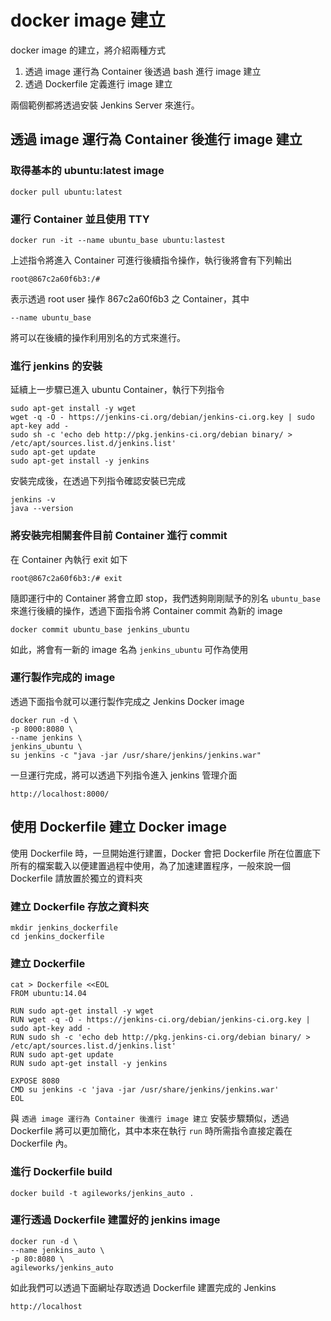 docker image 建立
=================

docker image 的建立，將介紹兩種方式

1.	透過 image 運行為 Container 後透過 bash 進行 image 建立
2.	透過 Dockerfile 定義進行 image 建立

兩個範例都將透過安裝 Jenkins Server 來進行。

透過 image 運行為 Container 後進行 image 建立
---------------------------------------------

### 取得基本的 ubuntu:latest image

`docker pull ubuntu:latest`

### 運行 Container 並且使用 TTY

`docker run -it --name ubuntu_base ubuntu:lastest`

上述指令將進入 Container 可進行後續指令操作，執行後將會有下列輸出

```
root@867c2a60f6b3:/#
```

表示透過 root user 操作 867c2a60f6b3 之 Container，其中

`--name ubuntu_base`

將可以在後續的操作利用別名的方式來進行。

### 進行 jenkins 的安裝

延續上一步驟已進入 ubuntu Container，執行下列指令

```
sudo apt-get install -y wget
wget -q -O - https://jenkins-ci.org/debian/jenkins-ci.org.key | sudo apt-key add -
sudo sh -c 'echo deb http://pkg.jenkins-ci.org/debian binary/ > /etc/apt/sources.list.d/jenkins.list'
sudo apt-get update
sudo apt-get install -y jenkins
```

安裝完成後，在透過下列指令確認安裝已完成

```
jenkins -v
java --version
```

### 將安裝完相關套件目前 Container 進行 commit

在 Container 內執行 exit 如下

`root@867c2a60f6b3:/# exit`

隨即運行中的 Container 將會立即 stop，我們透夠剛剛賦予的別名 `ubuntu_base` 來進行後續的操作，透過下面指令將 Container commit 為新的 image

`docker commit ubuntu_base jenkins_ubuntu`

如此，將會有一新的 image 名為 `jenkins_ubuntu` 可作為使用

### 運行製作完成的 image

透過下面指令就可以運行製作完成之 Jenkins Docker image

```
docker run -d \
-p 8000:8080 \
--name jenkins \
jenkins_ubuntu \
su jenkins -c "java -jar /usr/share/jenkins/jenkins.war"
```

一旦運行完成，將可以透過下列指令進入 jenkins 管理介面

`http://localhost:8000/`

使用 Dockerfile 建立 Docker image
---------------------------------

使用 Dockerfile 時，一旦開始進行建置，Docker 會把 Dockerfile 所在位置底下所有的檔案載入以便建置過程中使用，為了加速建置程序，一般來說一個 Dockerfile 請放置於獨立的資料夾

### 建立 Dockerfile 存放之資料夾

```
mkdir jenkins_dockerfile
cd jenkins_dockerfile
```

### 建立 Dockerfile

```
cat > Dockerfile <<EOL
FROM ubuntu:14.04

RUN sudo apt-get install -y wget
RUN wget -q -O - https://jenkins-ci.org/debian/jenkins-ci.org.key | sudo apt-key add -
RUN sudo sh -c 'echo deb http://pkg.jenkins-ci.org/debian binary/ > /etc/apt/sources.list.d/jenkins.list'
RUN sudo apt-get update
RUN sudo apt-get install -y jenkins

EXPOSE 8080
CMD su jenkins -c 'java -jar /usr/share/jenkins/jenkins.war'
EOL
```

與 `透過 image 運行為 Container 後進行 image 建立` 安裝步驟類似，透過 Dockerfile 將可以更加簡化，其中本來在執行 `run` 時所需指令直接定義在 Dockerfile 內。

### 進行 Dockerfile build

```
docker build -t agileworks/jenkins_auto .
```

### 運行透過 Dockerfile 建置好的 jenkins image

```
docker run -d \
--name jenkins_auto \
-p 80:8080 \
agileworks/jenkins_auto
```

如此我們可以透過下面網址存取透過 Dockerfile 建置完成的 Jenkins

`http://localhost`
